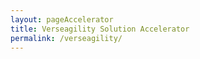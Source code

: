 ```yaml
---
layout: pageAccelerator
title: Verseagility Solution Accelerator
permalink: /verseagility/
---
```


<script>
    //TODO: These are variables that must be declared and overridden in the specific single accelerator page

    //Variables for this specific single accelerator page, to centralize re-used variables
    const textPageTitle = "Verseagility Solution Accelerator";
    const htmlPageDescription = `Knowledge mining on unstructured data sets with no data labeling<br/><img src="{{site.baseurl}}/images/verseagility/verseagility.png" alt="verseagility">`;
    const srcHeaderImage = "{{site.baseurl}}/images/verseagility/MSC18_scenicsLiberia_002.jpg";
    const linkAccessAcceleratorRepo = "https://github.com/microsoft/verseagility";
    const listPrereqs = ["Access to an Azure Subscription",
        "Access to an Azure DevOps Subscription",
        "Service Principal Account"];
    const listIndustries = ["Horizontal solution that addresses cross-industry needs."];
    const listUseCases = ["Binary, multi-class & multi-label classification",
        "Named entity recognition",
        "Question answering"];
    const htmlAcceleratorDescription =
        `<p style="margin-top: 30px; text-decoration: none;">
            Verseagility is a Python-based toolkit to ramp up your custom natural language processing (NLP) task, allowing you to bring your own data, use your preferred frameworks and bring models into production. It is a central component of the Microsoft Data Science Toolkit.
            <img src="{{site.baseurl}}/images/verseagility/with-vs-without-toolkit.png" alt="with vs without toolkit">
        </p>`;

    const listAcceleratorGuidanceVideoURLs = ["https://www.youtube.com/embed/vwSYCy-NLqU", "https://www.youtube.com/embed/itfpdwh6x0E"];

    const listLinksRelatedAccelerators = ["/knowledgemining/"];
    
    const linkContributingGuide = "n/a";

    const listTechnologies = ["Azure Machine Learning",
        "Azure DevOps",
        "Key Vault",
        "Docker",
        "Azure Kubernetes Services"];

    const htmlArchitectureSection = `n/a`;
    const htmlBranchingStrategySection = `n/a`;
    const htmlAcceleratorComponents = `n/a`;
    const htmlKeyAcceleratorFiles = `n/a`;
    const htmlLiveDemoSection = `<a href="https://verseagility.azurewebsites.net/" target="_blank">https://verseagility.azurewebsites.net/</a>
        <img src="{{site.baseurl}}/images/verseagility/live-demo.png" alt="live demo">`;
    const htmlRepoStructureSection = `<img src="{{site.baseurl}}/images/verseagility/Repository-Structure.png" alt="repository structure">`;

    //boolean variables to show / hide sections of the page
    const toHide_AcceleratorGuidanceSection = false;
    const toHide_RelatedAccelerators = false;
    const toHide_ContributingGuide = true;
    const toHide_ArchitectureSection = true;
    const toHide_BranchingStrategySection = true;
    const toHide_AcceleratorComponents = true;
    const toHide_KeyAcceleratorFiles = true;
    const toHide_LiveDemoSection = false;
    const toHide_RepoStructureSection = false;
</script>

<script src="{{site.baseurl}}/scripts/script-setsingleacceleratorpagecontents.js" type="text/javascript"></script>
